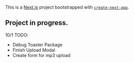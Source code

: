 This is a [Next.js](https://nextjs.org/) project bootstrapped with [`create-next-app`](https://github.com/vercel/next.js/tree/canary/packages/create-next-app).

## Project in progress.

10/1
TODO: 
- Debug Toaster Package
- Finish Upload Modal
- Create form for mp3 upload
